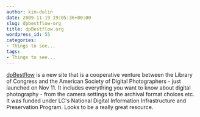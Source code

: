 ```yaml
---
author: kim-dulin
date: 2009-11-19 19:05:36+00:00
slug: dpbestflow-org
title: dpBestflow.org
wordpress_id: 55
categories:
- Things to see...
tags:
- Things to see...
---
```


[dpBestflow](http://dpbestflow.org/) is a new site that is a cooperative venture between the Library of Congress and the American Society of Digital Photographers - just launched on Nov 11. It includes everything you want to know about digital photography - from the camera settings to the archival format choices etc.  It was funded under LC's National Digital Information Infrastructure and Preservation Program. Looks to be a really great resource.
